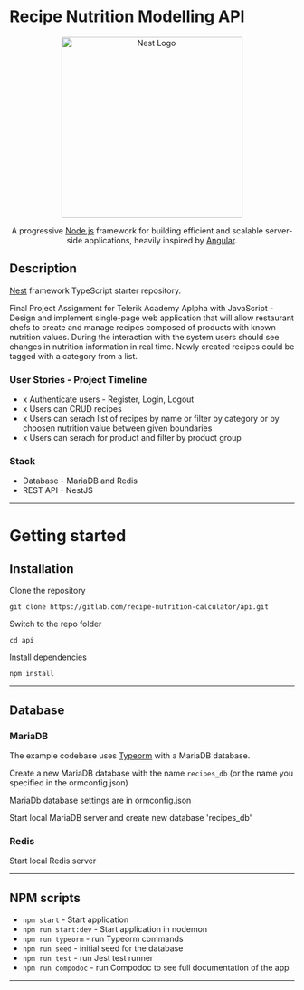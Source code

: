 # Recipe Nutrition Modelling API

<p align="center">
  <a href="http://nestjs.com/" target="blank"><img src="https://nestjs.com/img/logo_text.svg" width="320" alt="Nest Logo" /></a>
</p>

  <p align="center">A progressive <a href="http://nodejs.org" target="blank">Node.js</a> framework for building efficient and scalable server-side applications, heavily inspired by <a href="https://angular.io" target="blank">Angular</a>.</p>

## Description

[Nest](https://github.com/nestjs/nest) framework TypeScript starter repository.

Final Project Assignment for Telerik Academy Aplpha with JavaScript - Design and implement single-page web application that will allow restaurant chefs to create and manage recipes composed of products with known nutrition values. During the interaction with the system users should see changes in nutrition information in real time. Newly created recipes could be tagged with a category from a list.


### User Stories - Project Timeline

- x Authenticate users - Register, Login, Logout
- x Users can CRUD recipes
- x Users can serach list of recipes by name or filter by category or by choosen nutrition value between given boundaries
- x Users can serach for product and filter by product group


### Stack

- Database - MariaDB and Redis
- REST API - NestJS

----------

# Getting started

## Installation

Clone the repository

    git clone https://gitlab.com/recipe-nutrition-calculator/api.git

Switch to the repo folder

    cd api
    
Install dependencies
    
    npm install

----------

## Database

### MariaDB

The example codebase uses [Typeorm](http://typeorm.io/) with a MariaDB database.

Create a new MariaDB database with the name `recipes_db` (or the name you specified in the ormconfig.json)

MariaDb database settings are in ormconfig.json

Start local MariaDB server and create new database 'recipes_db'

### Redis

Start local Redis server

----------

## NPM scripts

- `npm start` - Start application
- `npm run start:dev` - Start application in nodemon
- `npm run typeorm` - run Typeorm commands
- `npm run seed` - initial seed for the database
- `npm run test` - run Jest test runner 
- `npm run compodoc` - run Compodoc to see full documentation of the app 

----------
